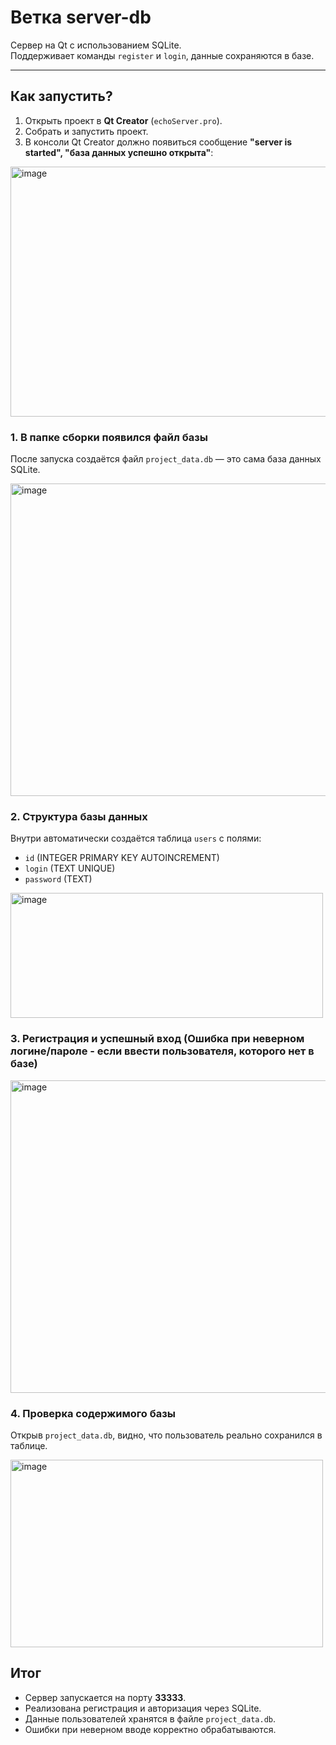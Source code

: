 # Ветка server-db

Сервер на Qt с использованием SQLite.  
Поддерживает команды `register` и `login`, данные сохраняются в базе.  

---

## Как запустить?
1. Открыть проект в **Qt Creator** (`echoServer.pro`).
2. Собрать и запустить проект.
3. В консоли Qt Creator должно появиться сообщение **"server is started", "база данных успешно открыта"**:

<img width="600" height="400" alt="image" src="https://github.com/user-attachments/assets/22613aba-4e1f-41b4-ab17-a1a371d93d4c" />

### 1. В папке сборки появился файл базы
После запуска создаётся файл `project_data.db` — это сама база данных SQLite.

<img width="600" height="500" alt="image" src="https://github.com/user-attachments/assets/a6d007b2-2fd4-4dd1-ae46-d2f333534416" />

### 2. Структура базы данных
Внутри автоматически создаётся таблица `users` с полями:
- `id` (INTEGER PRIMARY KEY AUTOINCREMENT)  
- `login` (TEXT UNIQUE)  
- `password` (TEXT)

<img width="500" height="200" alt="image" src="https://github.com/user-attachments/assets/53359d0c-8d80-443d-8cfd-849472d21e79" />


### 3. Регистрация и успешный вход (Ошибка при неверном логине/пароле - если ввести пользователя, которого нет в базе)

<img width="600" height="500" alt="image" src="https://github.com/user-attachments/assets/c6abda85-306d-48e4-9d72-cdce319f99bf" />

### 4. Проверка содержимого базы
Открыв `project_data.db`, видно, что пользователь реально сохранился в таблице.

<img width="500" height="300" alt="image" src="https://github.com/user-attachments/assets/7ef6bfae-b50c-4410-af55-cd2b8ed654cf" />

##  Итог
- Сервер запускается на порту **33333**.  
- Реализована регистрация и авторизация через SQLite.  
- Данные пользователей хранятся в файле `project_data.db`.  
- Ошибки при неверном вводе корректно обрабатываются. 
